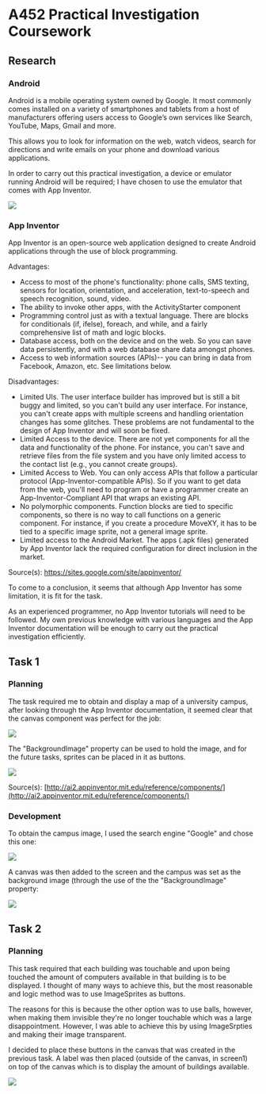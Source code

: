 # A452 Practical Investigation Coursework

## Research

### Android
Android is a mobile operating system owned by Google. It most commonly comes installed on a variety of smartphones and tablets from a host of manufacturers offering users access to Google’s own services like Search, YouTube, Maps, Gmail and more.

This allows you to look for information on the web, watch videos, search for directions and write emails on your phone and download various applications.

In order to carry out this practical investigation, a device or emulator running Android will be required; I have chosen to use the emulator that comes with App Inventor.

![](http://famouslogos.net/images/android-logo.jpg)

### App Inventor
App Inventor is an open-source web application designed to create Android applications through the use of block programming.

Advantages:

- Access to most of the phone's functionality: phone calls, SMS texting, sensors for location, orientation, and acceleration, text-to-speech and speech recognition, sound, video.
- The ability to invoke other apps, with the ActivityStarter component
- Programming control just as with a textual language. There are blocks for conditionals (if, ifelse), foreach, and while, and a fairly comprehensive list of math and logic blocks.
- Database access, both on the device and on the web. So you can save data persistently, and with a web database share data amongst phones.
- Access to web information sources (APIs)-- you can bring in data from Facebook, Amazon, etc. See limitations below.

Disadvantages:

- Limited UIs. The user interface builder has improved but is still a bit buggy and limited, so you can't build any user interface. For instance, you can't create apps with multiple screens and handling orientation changes has some glitches. These problems are not fundamental to the design of App Inventor and will soon be fixed.
- Limited Access to the device. There are not yet components for all the data and functionality of the phone. For instance, you can't save and retrieve files from the file system and you have only limited access to the contact list (e.g., you cannot create groups).
- Limited Access to Web. You can only access APIs that follow a particular protocol (App-Inventor-compatible APIs). So if you want to get data from the web, you'll need to program or have a programmer create an App-Inventor-Compliant API that wraps an existing API. 
- No polymorphic components. Function blocks are tied to specific components, so there is no way to call functions on a generic component. For instance, if you create a procedure MoveXY, it has to be tied to a specific image sprite, not a general image sprite.
- Limited access to the Android Market. The apps (.apk files) generated by App Inventor lack the required configuration for direct inclusion in the market.

Source(s): https://sites.google.com/site/appinventor/

To come to a conclusion, it seems that although App Inventor has some limitation, it is fit for the task.

As an experienced programmer, no App Inventor tutorials will need to be followed. My own previous knowledge with various languages and the App Inventor documentation will be enough to carry out the practical investigation efficiently.

## Task 1

### Planning
The task required me to obtain and display a map of a university campus, after looking through the App Inventor documentation, it seemed clear that the canvas component was perfect for the job:

![](http://i.imgur.com/wsuLGK2.png)

The "BackgroundImage" property can be used to hold the image, and for the future tasks, sprites can be placed in it as buttons.

![](http://code2flow.com/6y2pJv.png)

Source(s): [http://ai2.appinventor.mit.edu/reference/components/](http://ai2.appinventor.mit.edu/reference/components/)

### Development
To obtain the campus image, I used the search engine "Google" and chose this one:

![](http://i.imgur.com/GHGvwoF.png)

A canvas was then added to the screen and the campus was set as the background image (through the use of the the "BackgroundImage" property:

![](http://i.imgur.com/aH1dly2.png)

## Task 2

### Planning
This task required that each building was touchable and upon being touched the amount of computers available in that building is to be displayed. I thought of many ways to achieve this, but the most reasonable and logic method was to use ImageSprites as buttons.

The reasons for this is because the other option was to use balls, however, when making them invisible they're no longer touchable which was a large disappointment. However, I was able to achieve this by using ImageSrpties and making their image transparent.

I decided to place these buttons in the canvas that was created in the previous task. A label was then placed (outside of the canvas, in screen1) on top of the canvas which is to display the amount of buildings available.

![](http://i.imgur.com/pyJEN28.png)
